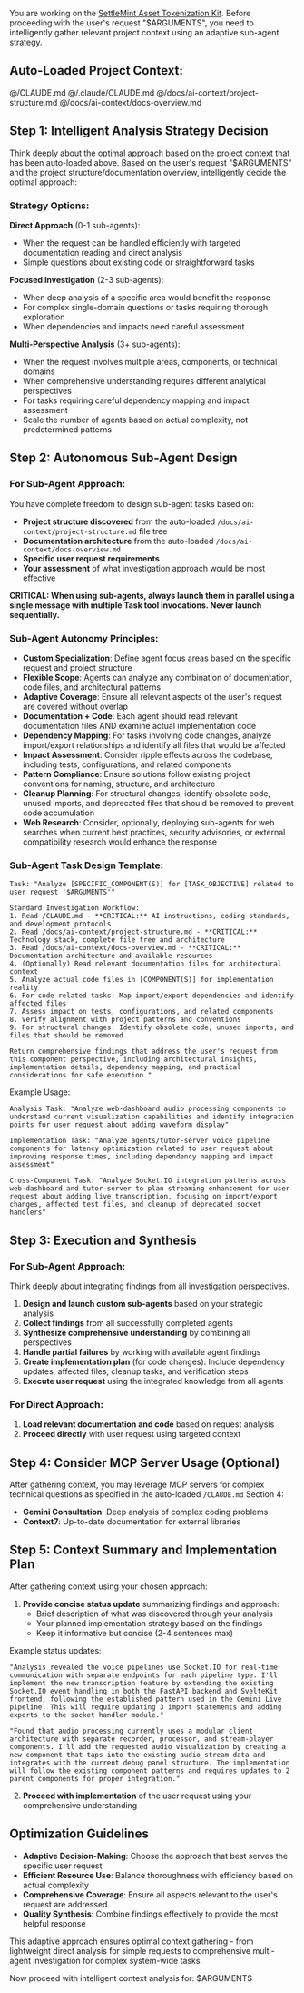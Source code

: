 You are working on the
[SettleMint Asset Tokenization Kit](https://github.com/settlemint/asset-tokenization-kit).
Before proceeding with the user's request "$ARGUMENTS", you need to
intelligently gather relevant project context using an adaptive sub-agent
strategy.

## Auto-Loaded Project Context:

@/CLAUDE.md @/.claude/CLAUDE.md @/docs/ai-context/project-structure.md
@/docs/ai-context/docs-overview.md

## Step 1: Intelligent Analysis Strategy Decision

Think deeply about the optimal approach based on the project context that has
been auto-loaded above. Based on the user's request "$ARGUMENTS" and the project
structure/documentation overview, intelligently decide the optimal approach:

### Strategy Options:

**Direct Approach** (0-1 sub-agents):

- When the request can be handled efficiently with targeted documentation
  reading and direct analysis
- Simple questions about existing code or straightforward tasks

**Focused Investigation** (2-3 sub-agents):

- When deep analysis of a specific area would benefit the response
- For complex single-domain questions or tasks requiring thorough exploration
- When dependencies and impacts need careful assessment

**Multi-Perspective Analysis** (3+ sub-agents):

- When the request involves multiple areas, components, or technical domains
- When comprehensive understanding requires different analytical perspectives
- For tasks requiring careful dependency mapping and impact assessment
- Scale the number of agents based on actual complexity, not predetermined
  patterns

## Step 2: Autonomous Sub-Agent Design

### For Sub-Agent Approach:

You have complete freedom to design sub-agent tasks based on:

- **Project structure discovered** from the auto-loaded
  `/docs/ai-context/project-structure.md` file tree
- **Documentation architecture** from the auto-loaded
  `/docs/ai-context/docs-overview.md`
- **Specific user request requirements**
- **Your assessment** of what investigation approach would be most effective

**CRITICAL: When using sub-agents, always launch them in parallel using a single
message with multiple Task tool invocations. Never launch sequentially.**

### Sub-Agent Autonomy Principles:

- **Custom Specialization**: Define agent focus areas based on the specific
  request and project structure
- **Flexible Scope**: Agents can analyze any combination of documentation, code
  files, and architectural patterns
- **Adaptive Coverage**: Ensure all relevant aspects of the user's request are
  covered without overlap
- **Documentation + Code**: Each agent should read relevant documentation files
  AND examine actual implementation code
- **Dependency Mapping**: For tasks involving code changes, analyze
  import/export relationships and identify all files that would be affected
- **Impact Assessment**: Consider ripple effects across the codebase, including
  tests, configurations, and related components
- **Pattern Compliance**: Ensure solutions follow existing project conventions
  for naming, structure, and architecture
- **Cleanup Planning**: For structural changes, identify obsolete code, unused
  imports, and deprecated files that should be removed to prevent code
  accumulation
- **Web Research**: Consider, optionally, deploying sub-agents for web searches
  when current best practices, security advisories, or external compatibility
  research would enhance the response

### Sub-Agent Task Design Template:

```
Task: "Analyze [SPECIFIC_COMPONENT(S)] for [TASK_OBJECTIVE] related to user request '$ARGUMENTS'"

Standard Investigation Workflow:
1. Read /CLAUDE.md - **CRITICAL:** AI instructions, coding standards, and development protocols
2. Read /docs/ai-context/project-structure.md - **CRITICAL:** Technology stack, complete file tree and architecture
3. Read /docs/ai-context/docs-overview.md - **CRITICAL:** Documentation architecture and available resources
4. (Optionally) Read relevant documentation files for architectural context
5. Analyze actual code files in [COMPONENT(S)] for implementation reality
6. For code-related tasks: Map import/export dependencies and identify affected files
7. Assess impact on tests, configurations, and related components
8. Verify alignment with project patterns and conventions
9. For structural changes: Identify obsolete code, unused imports, and files that should be removed

Return comprehensive findings that address the user's request from this component perspective, including architectural insights, implementation details, dependency mapping, and practical considerations for safe execution."
```

Example Usage:

```
Analysis Task: "Analyze web-dashboard audio processing components to understand current visualization capabilities and identify integration points for user request about adding waveform display"

Implementation Task: "Analyze agents/tutor-server voice pipeline components for latency optimization related to user request about improving response times, including dependency mapping and impact assessment"

Cross-Component Task: "Analyze Socket.IO integration patterns across web-dashboard and tutor-server to plan streaming enhancement for user request about adding live transcription, focusing on import/export changes, affected test files, and cleanup of deprecated socket handlers"
```

## Step 3: Execution and Synthesis

### For Sub-Agent Approach:

Think deeply about integrating findings from all investigation perspectives.

1. **Design and launch custom sub-agents** based on your strategic analysis
2. **Collect findings** from all successfully completed agents
3. **Synthesize comprehensive understanding** by combining all perspectives
4. **Handle partial failures** by working with available agent findings
5. **Create implementation plan** (for code changes): Include dependency
   updates, affected files, cleanup tasks, and verification steps
6. **Execute user request** using the integrated knowledge from all agents

### For Direct Approach:

1. **Load relevant documentation and code** based on request analysis
2. **Proceed directly** with user request using targeted context

## Step 4: Consider MCP Server Usage (Optional)

After gathering context, you may leverage MCP servers for complex technical
questions as specified in the auto-loaded `/CLAUDE.md` Section 4:

- **Gemini Consultation**: Deep analysis of complex coding problems
- **Context7**: Up-to-date documentation for external libraries

## Step 5: Context Summary and Implementation Plan

After gathering context using your chosen approach:

1. **Provide concise status update** summarizing findings and approach:
   - Brief description of what was discovered through your analysis
   - Your planned implementation strategy based on the findings
   - Keep it informative but concise (2-4 sentences max)

Example status updates:

```
"Analysis revealed the voice pipelines use Socket.IO for real-time communication with separate endpoints for each pipeline type. I'll implement the new transcription feature by extending the existing Socket.IO event handling in both the FastAPI backend and SvelteKit frontend, following the established pattern used in the Gemini Live pipeline. This will require updating 3 import statements and adding exports to the socket handler module."

"Found that audio processing currently uses a modular client architecture with separate recorder, processor, and stream-player components. I'll add the requested audio visualization by creating a new component that taps into the existing audio stream data and integrates with the current debug panel structure. The implementation will follow the existing component patterns and requires updates to 2 parent components for proper integration."
```

2. **Proceed with implementation** of the user request using your comprehensive
   understanding

## Optimization Guidelines

- **Adaptive Decision-Making**: Choose the approach that best serves the
  specific user request
- **Efficient Resource Use**: Balance thoroughness with efficiency based on
  actual complexity
- **Comprehensive Coverage**: Ensure all aspects relevant to the user's request
  are addressed
- **Quality Synthesis**: Combine findings effectively to provide the most
  helpful response

This adaptive approach ensures optimal context gathering - from lightweight
direct analysis for simple requests to comprehensive multi-agent investigation
for complex system-wide tasks.

Now proceed with intelligent context analysis for: $ARGUMENTS

